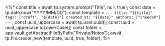 <%*
const title = await tp.system.prompt("Title", null, true);
const date = tp.date.now("YYYY/MM/DD");
const template = `---
title: "${title}"
tags: ["draft", "${date}"]
created_at: "${date}"
authors: ["cheedah"]
---`;
const uuid_uppercase = await tp.user.uuid();
const uuid = uuid_uppercase.toLowerCase();
const folder = app.vault.getAbstractFileByPath("Private/Notes");
await tp.file.create_new(template, uuid, true, folder);
%>